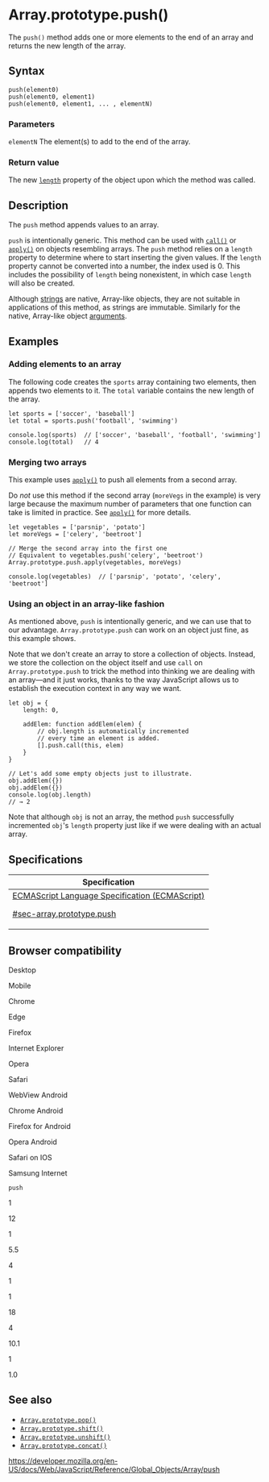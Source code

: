 # Array.prototype.push()

The `push()` method adds one or more elements to the end of an array and returns the new length of the array.

## Syntax

    push(element0)
    push(element0, element1)
    push(element0, element1, ... , elementN)

### Parameters

`elementN`
The element(s) to add to the end of the array.

### Return value

The new [`length`](length) property of the object upon which the method was called.

## Description

The `push` method appends values to an array.

`push` is intentionally generic. This method can be used with [`call()`](../function/call) or [`apply()`](../function/apply) on objects resembling arrays. The `push` method relies on a `length` property to determine where to start inserting the given values. If the `length` property cannot be converted into a number, the index used is 0. This includes the possibility of `length` being nonexistent, in which case `length` will also be created.

Although [strings](../string) are native, Array-like objects, they are not suitable in applications of this method, as strings are immutable. Similarly for the native, Array-like object [arguments](../../functions/arguments).

## Examples

### Adding elements to an array

The following code creates the `sports` array containing two elements, then appends two elements to it. The `total` variable contains the new length of the array.

    let sports = ['soccer', 'baseball']
    let total = sports.push('football', 'swimming')

    console.log(sports)  // ['soccer', 'baseball', 'football', 'swimming']
    console.log(total)   // 4

### Merging two arrays

This example uses [`apply()`](../function/apply) to push all elements from a second array.

Do _not_ use this method if the second array (`moreVegs` in the example) is very large because the maximum number of parameters that one function can take is limited in practice. See [`apply()`](../function/apply) for more details.

    let vegetables = ['parsnip', 'potato']
    let moreVegs = ['celery', 'beetroot']

    // Merge the second array into the first one
    // Equivalent to vegetables.push('celery', 'beetroot')
    Array.prototype.push.apply(vegetables, moreVegs)

    console.log(vegetables)  // ['parsnip', 'potato', 'celery', 'beetroot']

### Using an object in an array-like fashion

As mentioned above, `push` is intentionally generic, and we can use that to our advantage. `Array.prototype.push` can work on an object just fine, as this example shows.

Note that we don't create an array to store a collection of objects. Instead, we store the collection on the object itself and use `call` on `Array.prototype.push` to trick the method into thinking we are dealing with an array—and it just works, thanks to the way JavaScript allows us to establish the execution context in any way we want.

    let obj = {
        length: 0,

        addElem: function addElem(elem) {
            // obj.length is automatically incremented
            // every time an element is added.
            [].push.call(this, elem)
        }
    }

    // Let's add some empty objects just to illustrate.
    obj.addElem({})
    obj.addElem({})
    console.log(obj.length)
    // → 2

Note that although `obj` is not an array, the method `push` successfully incremented `obj`'s `length` property just like if we were dealing with an actual array.

## Specifications

<table>
<thead>
<tr class="header">
<th>Specification</th>
</tr>
</thead>
<tbody>
<tr class="odd">
<td>
<a href="https://tc39.es/ecma262/#sec-array.prototype.push">ECMAScript Language Specification (ECMAScript)
<br/>

<span class="small">#sec-array.prototype.push</span>
</a>
</td>
</tr>
</tbody>
</table>

## Browser compatibility

Desktop

Mobile

Chrome

Edge

Firefox

Internet Explorer

Opera

Safari

WebView Android

Chrome Android

Firefox for Android

Opera Android

Safari on IOS

Samsung Internet

`push`

1

12

1

5.5

4

1

1

18

4

10.1

1

1.0

## See also

-   [`Array.prototype.pop()`](pop)
-   [`Array.prototype.shift()`](shift)
-   [`Array.prototype.unshift()`](unshift)
-   [`Array.prototype.concat()`](concat)

<a href="https://developer.mozilla.org/en-US/docs/Web/JavaScript/Reference/Global_Objects/Array/push" class="_attribution-link">https://developer.mozilla.org/en-US/docs/Web/JavaScript/Reference/Global_Objects/Array/push</a>
